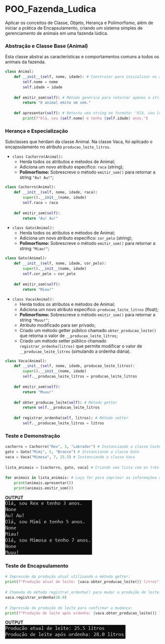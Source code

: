 # POO_Fazenda_Ludica
Aplicar os conceitos de Classe, Objeto, Herança e Polimorfismo, além de iniciar a prática de Encapsulamento, criando um sistema simples de gerenciamento de animais em uma fazenda lúdica.


### Abstração e Classe Base (Animal)

Esta classe abstrai as características e comportamentos comuns a todos os animais da fazenda.

````python
class Animal:
    def __init__(self, nome, idade): # Construtor para inicializar os atributos
        self.nome = nome
        self.idade = idade

    def emitir_som(self): # Método genérico para retornar apenas a string "O animal emite um som." (Este método será especializado nas subclasses).
        return "O animal emite um som."
    
    def apresentar(self): # Retorna uma string no formato: "Olá, sou [nome] e tenho [idade] anos." para o animal.
        print(f"Olá, sou {self.nome} e tenho {self.idade} anos.")
````

### Herança e Especialização

Subclasses que herdam da classe Animal. Na classe Vaca, foi aplicado o encapsulamento no atributo ``producao_leite_litros``.

- ``class Cachorro(Animal):``
    - Herda todos os atributos e métodos de Animal;
    - Adiciona um novo atributo específico: ``raca`` (string);
    - **Polimorfismo:** Sobrescreve o método ``emitir_som()`` para retornar a string ``"Au! Au!"``;

````python
class Cachorro(Animal):
    def __init__(self, nome, idade, raca):
        super().__init__(nome, idade)
        self.raca = raca

    def emitir_som(self):
        return "Au! Au!"
````

- ``class Gato(Animal):``
    - Herda todos os atributos e métodos de Animal;
    - Adiciona um novo atributo específico: ``cor_pelo`` (string);
    - **Polimorfismo:** Sobrescreve o método ``emitir_som()`` para retornar a string ``"Miau!"``;

````python
class Gato(Animal):
    def __init__(self, nome, idade, cor_pelo):
        super().__init__(nome, idade)
        self.cor_pelo = cor_pelo

    def emitir_som(self):
        return "Miau!"
````

- ``class Vaca(Animal):``
    - Herda todos os atributos e métodos de Animal;
    - Adiciona um novo atributo específico: ``producao_leite_litros`` (float);
    - **Polimorfismo:** Sobrescreve o método ``emitir_som()`` para retornar a string ``"Muuu!"``;
    - Atributo modificado para ser privado;
    - Criado um método getter público chamado ``obter_producao_leite()`` que retorna o valor de ``__producao_leite_litros``;
    - Criado um método setter público chamado ``registrar_ordenha(litros)`` que permite modificar o valor de ``__producao_leite_litros`` (simulando a ordenha diária).

````python
class Vaca(Animal):
    def __init__(self, nome, idade, producao_leite_litros):
        super().__init__(nome, idade)
        self.__producao_leite_litros = producao_leite_litros

    def emitir_som(self):
        return "Muuu!"
    
    def obter_producao_leite(self): # Método getter
        return self.__producao_leite_litros
    
    def registrar_ordenha(self, litros): # Método setter
        self.__producao_leite_litros = litros
````

### Teste e Demonstração
````python
cachorro = Cachorro("Rex", 3, "Labrador") # Instanciando a classe Cachorro
gato = Gato("Mimi", 5, "Branco") # Instanciando a classe Gato
vaca = Vaca("Mimosa", 7, 25.5) # Instanciando a classe Vaca

lista_animais = [cachorro, gato, vaca] # Criando uma lista com os três objetos

for animais in lista_animais: # Laço for para imprimir as informações dos animais
    print(animais.apresentar())
    print(animais.emitir_som())
````
**OUTPUT**  
![alt text](image.png)

### Teste de Encapsulamento
````python
# Impressão da produção atual utilizando o método getter:
print(f"Produção atual de leite: {vaca.obter_producao_leite()} litros")

# Chamada do método registrar_ordenha() para mudar a produção de leite para 28.0 litros:
vaca.registrar_ordenha(28.0)

# Impressão da produção de leite para confirmar a mudança:
print(f"Produção de leite após ordenha: {vaca.obter_producao_leite()} litros")
````
**OUTPUT**  
![alt text](image-1.png)